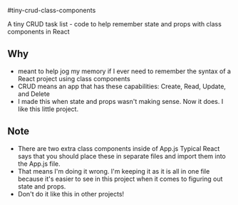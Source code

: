 #tiny-crud-class-components

A tiny CRUD task list - code to help remember state and props with class components in React

## Why
- meant to help jog my memory if I ever need to remember the syntax of a React project using class components
- CRUD means an app that has these capabilities: Create, Read, Update, and Delete
- I made this when state and props wasn't making sense. Now it does. I like this little project.

## Note
- There are two extra class components inside of App.js  Typical React says that you should place these in separate files and import them into the App.js file.
- That means I'm doing it wrong. I'm keeping it as it is all in one file because it's easier to see in this project when it comes to figuring out state and props. 
- Don't do it like this in other projects!
